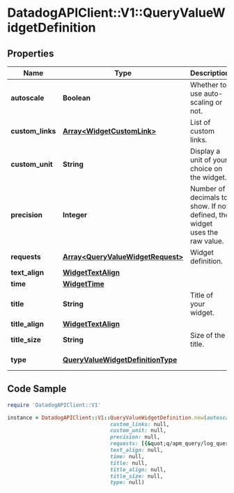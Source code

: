 # DatadogAPIClient::V1::QueryValueWidgetDefinition

## Properties

Name | Type | Description | Notes
------------ | ------------- | ------------- | -------------
**autoscale** | **Boolean** | Whether to use auto-scaling or not. | [optional] 
**custom_links** | [**Array&lt;WidgetCustomLink&gt;**](WidgetCustomLink.md) | List of custom links. | [optional] 
**custom_unit** | **String** | Display a unit of your choice on the widget. | [optional] 
**precision** | **Integer** | Number of decimals to show. If not defined, the widget uses the raw value. | [optional] 
**requests** | [**Array&lt;QueryValueWidgetRequest&gt;**](QueryValueWidgetRequest.md) | Widget definition. | 
**text_align** | [**WidgetTextAlign**](WidgetTextAlign.md) |  | [optional] 
**time** | [**WidgetTime**](WidgetTime.md) |  | [optional] 
**title** | **String** | Title of your widget. | [optional] 
**title_align** | [**WidgetTextAlign**](WidgetTextAlign.md) |  | [optional] 
**title_size** | **String** | Size of the title. | [optional] 
**type** | [**QueryValueWidgetDefinitionType**](QueryValueWidgetDefinitionType.md) |  | [default to &#39;query_value&#39;]

## Code Sample

```ruby
require 'DatadogAPIClient::V1'

instance = DatadogAPIClient::V1::QueryValueWidgetDefinition.new(autoscale: null,
                                 custom_links: null,
                                 custom_unit: null,
                                 precision: null,
                                 requests: [{&quot;q/apm_query/log_query&quot;:&quot;&lt;METRIC_1&gt;{&lt;SCOPE_1&gt;}&quot;}],
                                 text_align: null,
                                 time: null,
                                 title: null,
                                 title_align: null,
                                 title_size: null,
                                 type: null)
```


